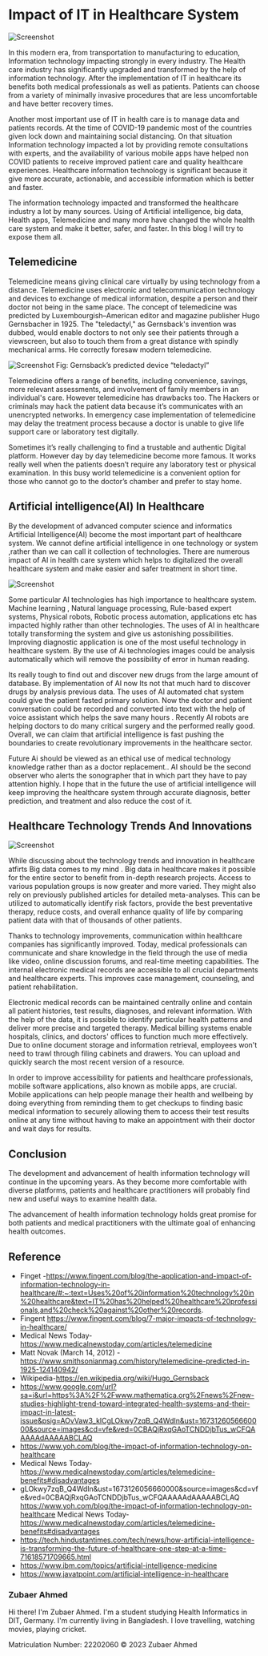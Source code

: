 
# Impact of IT in Healthcare System

![Screenshot](./Assets/hero.jpg)

In this modern era, from transportation to manufacturing to education, Information technology impacting strongly in every industry. The Health care industry has significantly upgraded and transformed by the help of information technology. After the implementation of IT in healthcare its benefits both medical professionals as well as patients. Patients can choose from a variety of minimally invasive procedures that are less uncomfortable and have better recovery times.

Another most important use of IT in health care is to manage data and patients records. At the time of COVID-19 pandemic most of the countries given lock down and maintaining social distancing. On that situation Information technology impacted a lot by providing remote consultations with experts, and the availability of various mobile apps have helped non COVID patients to receive improved patient care and quality healthcare experiences. Healthcare information technology is significant because it give more accurate, actionable, and accessible information which is better and faster.

The information technology impacted and transformed the healthcare industry a lot by many sources. Using of Artificial intelligence, big data, Health apps, Telemedicine and many more have changed the whole health care system and make it better, safer, and faster. In this blog I will try to expose them all.

## Telemedicine
Telemedicine means giving clinical care virtually by using technology from a distance. Telemedicine uses electronic and telecommunication technology and devices to exchange of medical information, despite a person and their doctor not being in the same place. The concept of telemedicine was predicted by Luxembourgish–American editor and magazine publisher Hugo Gernsbacher in 1925. The "teledactyl," as Gernsback's invention was dubbed, would enable doctors to not only see their patients through a viewscreen, but also to touch them from a great distance with spindly mechanical arms. He correctly foresaw modern telemedicine.

![Screenshot](./Assets/teledacty.jpg)
Fig: Gernsback’s predicted device “teledactyl”

Telemedicine offers a range of benefits, including convenience, savings, more relevant assessments, and involvement of family members in an individual's care. However telemedicine has drawbacks too. The Hackers or criminals may hack the patient data because it’s communicates with an unencrypted networks. In emergency case implementation of telemedicine may delay the treatment process because a doctor is unable to give life support care or laboratory test digitally.

Sometimes it’s really challenging to find a trustable and authentic Digital platform. However day by day telemedicine become more famous. It works really well when the patients doesn’t require any laboratory test or physical examination. In this busy world telemedicine is a convenient option for those who cannot go to the doctor’s chamber and prefer to stay home.

## Artificial intelligence(AI) In Healthcare
By the development of advanced computer science and informatics Artificial Intelligence(AI) become the most important part of healthcare system. We cannot define artificial intelligence in one technology or system ,rather than we can call it collection of technologies. There are numerous impact of AI in health care system which helps to digitalized the overall healthcare system and make easier and safer treatment in short time.

![Screenshot](./Assets/AI_Web_kx.jpg)

Some particular AI technologies has high importance to healthcare system. Machine learning , Natural language processing, Rule-based expert systems, Physical robots, Robotic process automation, applications etc has impacted highly rather than other technologies. The uses of AI in healthcare totally transforming the system and give us astonishing possibilities. Improving diagnostic application is one of the most useful technology in healthcare system. By the use of Ai technologies images could be analysis automatically which will remove the possibility of error in human reading.

Its really tough to find out and discover new drugs from the large amount of database. By implementation of AI now Its not that much hard to discover drugs by analysis previous data. The uses of AI automated chat system could give the patient fasted primary solution. Now the doctor and patient conversation could be recorded and converted into text with the help of voice assistant which helps the save many hours . Recently AI robots are helping doctors to do many critical surgery and the performed really good. Overall, we can claim that artificial intelligence is fast pushing the boundaries to create revolutionary improvements in the healthcare sector.

Future Ai should be viewed as an ethical use of medical technology knowledge rather than as a doctor replacement.. AI should be the second observer who alerts the sonographer that in which part they have to pay attention highly. I hope that in the future the use of artificial intelligence will keep improving the healthcare system through accurate diagnosis, better prediction, and treatment and also reduce the cost of it.

## Healthcare Technology Trends And Innovations

![Screenshot](./Assets/medi.jpg)

While discussing about the technology trends and innovation in healthcare atfirts Big data comes to my mind . Big data in healthcare makes it possible for the entire sector to benefit from in-depth research projects. Access to various population groups is now greater and more varied. They might also rely on previously published articles for detailed meta-analyses. This can be utilized to automatically identify risk factors, provide the best preventative therapy, reduce costs, and overall enhance quality of life by comparing patient data with that of thousands of other patients.

Thanks to technology improvements, communication within healthcare companies has significantly improved. Today, medical professionals can communicate and share knowledge in the field through the use of media like video, online discussion forums, and real-time meeting capabilities. The internal electronic medical records are accessible to all crucial departments and healthcare experts. This improves case management, counseling, and patient rehabilitation.

Electronic medical records can be maintained centrally online and contain all patient histories, test results, diagnoses, and relevant information. With the help of the data, it is possible to identify particular health patterns and deliver more precise and targeted therapy. Medical billing systems enable hospitals, clinics, and doctors' offices to function much more effectively. Due to online document storage and information retrieval, employees won't need to trawl through filing cabinets and drawers. You can upload and quickly search the most recent version of a resource.

In order to improve accessibility for patients and healthcare professionals, mobile software applications, also known as mobile apps, are crucial. Mobile applications can help people manage their health and wellbeing by doing everything from reminding them to get checkups to finding basic medical information to securely allowing them to access their test results online at any time without having to make an appointment with their doctor and wait days for results.

## Conclusion
The development and advancement of health information technology will continue in the upcoming years. As they become more comfortable with diverse platforms, patients and healthcare practitioners will probably find new and useful ways to examine health data.

The advancement of health information technology holds great promise for both patients and medical practitioners with the ultimate goal of enhancing health outcomes.

## Reference
* Finget -https://www.fingent.com/blog/the-application-and-impact-of-information-technology-in-healthcare/#:~:text=Uses%20of%20information%20technology%20in%20healthcare&text=IT%20has%20helped%20healthcare%20professionals,and%20check%20against%20other%20records.
* Fingent https://www.fingent.com/blog/7-major-impacts-of-technology-in-healthcare/
* Medical News Today- https://www.medicalnewstoday.com/articles/telemedicine
* Matt Novak (March 14, 2012) - https://www.smithsonianmag.com/history/telemedicine-predicted-in-1925-124140942/
* Wikipedia-https://en.wikipedia.org/wiki/Hugo_Gernsback
* https://www.google.com/url?sa=i&url=https%3A%2F%2Fwww.mathematica.org%2Fnews%2Fnew-studies-highlight-trend-toward-integrated-health-systems-and-their-impact-in-latest-issue&psig=AOvVaw3_klCgLOkwy7zqB_Q4WdIn&ust=1673126056660000&source=images&cd=vfe&ved=0CBAQjRxqGAoTCNDDjbTus_wCFQAAAAAdAAAAABCLAQ
* https://www.yoh.com/blog/the-impact-of-information-technology-on-healthcare
* Medical News Today- https://www.medicalnewstoday.com/articles/telemedicine-benefits#disadvantages
* gLOkwy7zqB_Q4WdIn&ust=1673126056660000&source=images&cd=vfe&ved=0CBAQjRxqGAoTCNDDjbTus_wCFQAAAAAdAAAAABCLAQ
https://www.yoh.com/blog/the-impact-of-information-technology-on-healthcare
Medical News Today- https://www.medicalnewstoday.com/articles/telemedicine-benefits#disadvantages
* https://tech.hindustantimes.com/tech/news/how-artificial-intelligence-is-transforming-the-future-of-healthcare-one-step-at-a-time-71618571709665.html
* https://www.ibm.com/topics/artificial-intelligence-medicine
* https://www.javatpoint.com/artificial-intelligence-in-healthcare

### Zubaer Ahmed

Hi there! I'm Zubaer Ahmed. I'm a student studying Health Informatics in DIT, Germany. I'm currently living in Bangladesh. I love travelling, watching movies, playing cricket.

Matriculation Number: 22202060
© 2023 Zubaer Ahmed
